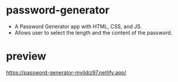 # password-generator
- A Password Generator app with HTML, CSS, and JS.
- Allows user to select the length and the content of the password.
# preview
https://password-generator-myildiz97.netlify.app/
